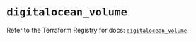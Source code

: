 # `digitalocean_volume`

Refer to the Terraform Registry for docs: [`digitalocean_volume`](https://registry.terraform.io/providers/digitalocean/digitalocean/2.59.0/docs/resources/volume).
